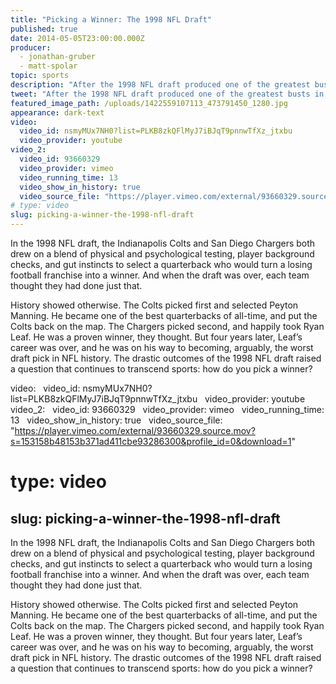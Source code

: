 ```yaml
---
title: "Picking a Winner: The 1998 NFL Draft"
published: true
date: 2014-05-05T23:00:00.000Z
producer:
  - jonathan-gruber
  - matt-spolar
topic: sports
description: "After the 1998 NFL draft produced one of the greatest busts in history, what have we learned about the science of evaluating human talent – on and off the field?"
tweet: "After the 1998 NFL draft produced one of the greatest busts in history, what have we learned about the science of evaluating human talent – on and off the field?"
featured_image_path: /uploads/1422559107113_473791450_1280.jpg
appearance: dark-text
video:
  video_id: nsmyMUx7NH0?list=PLKB8zkQFlMyJ7iBJqT9pnnwTfXz_jtxbu
  video_provider: youtube
video_2:
  video_id: 93660329
  video_provider: vimeo
  video_running_time: 13
  video_show_in_history: true
  video_source_file: "https://player.vimeo.com/external/93660329.source.mov?s=153158b48153b371ad411cbe93286300&profile_id=0&download=1"
# type: video
slug: picking-a-winner-the-1998-nfl-draft
---
```


In the 1998 NFL draft, the Indianapolis Colts and San Diego Chargers both drew on a blend of physical and psychological testing, player background checks, and gut instincts to select a quarterback who would turn a losing football franchise into a winner. And when the draft was over, each team thought they had done just that.

History showed otherwise. The Colts picked first and selected Peyton Manning. He became one of the best quarterbacks of all-time, and put the Colts back on the map. The Chargers picked second, and happily took Ryan Leaf. He was a proven winner, they thought. But four years later, Leaf’s career was over, and he was on his way to becoming, arguably, the worst draft pick in NFL history. The drastic outcomes of the 1998 NFL draft raised a question that continues to transcend sports: how do you pick a winner?

[](http://www.nytimes.com/2014/04/07/us/politics/killing-on-bus-recalls-superpredator-threat-of-90s.html?ref=us)

video:
  video_id: nsmyMUx7NH0?list=PLKB8zkQFlMyJ7iBJqT9pnnwTfXz_jtxbu
  video_provider: youtube
video_2:
  video_id: 93660329
  video_provider: vimeo
  video_running_time: 13
  video_show_in_history: true
  video_source_file: "https://player.vimeo.com/external/93660329.source.mov?s=153158b48153b371ad411cbe93286300&profile_id=0&download=1"
# type: video
slug: picking-a-winner-the-1998-nfl-draft
---

In the 1998 NFL draft, the Indianapolis Colts and San Diego Chargers both drew on a blend of physical and psychological testing, player background checks, and gut instincts to select a quarterback who would turn a losing football franchise into a winner. And when the draft was over, each team thought they had done just that.

History showed otherwise. The Colts picked first and selected Peyton Manning. He became one of the best quarterbacks of all-time, and put the Colts back on the map. The Chargers picked second, and happily took Ryan Leaf. He was a proven winner, they thought. But four years later, Leaf’s career was over, and he was on his way to becoming, arguably, the worst draft pick in NFL history. The drastic outcomes of the 1998 NFL draft raised a question that continues to transcend sports: how do you pick a winner?

[](http://www.nytimes.com/2014/04/07/us/politics/killing-on-bus-recalls-superpredator-threat-of-90s.html?ref=us)

